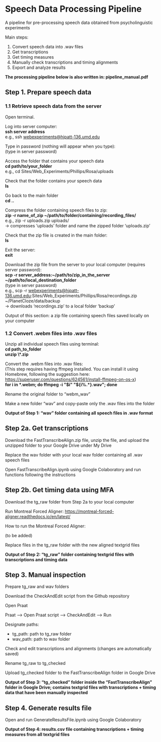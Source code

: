# Speech Data Processing Pipeline
A pipeline for pre-processing speech data obtained from psycholinguistic experiments

Main steps:

1. Convert speech data into .wav files
2. Get transcriptions
3. Get timing measures
4. Manually check transcriptions and timing alignments
5. Export and analyze results
  
**The processing pipeline below is also written in: pipeline_manual.pdf**  

## Step 1. Prepare speech data

### 1.1 Retrieve speech data from the server

Open terminal.

Log into server computer:  
**ssh server address**  
e.g., ssh webexperiments@hjpatt-136.umd.edu  

Type in password (nothing will appear when you type):  
(type in server password)

Access the folder that contains your speech data  
**cd path/to/your_folder**  
e.g., cd Sites/Web_Experiments/Phillips/Rosa/uploads

Check that the folder contains your speech data  
**ls**

Go back to the main folder  
**cd ..**

Compress the folder containing speech files to zip:  
**zip -r name_of_zip ~/path/to/folder/containing/recording_files/**  
e.g., zip -r uploads.zip uploads/  
→ compresses ‘uploads’ folder and name the zipped folder ‘uploads.zip’

Check that the zip file is created in the main folder:  
**ls**

Exit the server:  
**exit**

Download the zip file from the server to your local computer (requires server password):  
**scp -r server_address:~/path/to/zip_in_the_server ~/path/to/local_destination_folder**  
(type in server password)  
e.g., scp -r webexperiments@hjpatt-136.umd.edu:Sites/Web_Experiments/Phillips/Rosa/recordings.zip ~/PlanetCloze/data/backup  
→ downloads ‘recordings.zip’ to a local folder ‘backup’

Output of this section: a zip file containing speech files saved locally on your computer

### 1.2 Convert .webm files into .wav files

Unzip all individual speech files using terminal:  
**cd path_to_folder**  
**unzip \\*.zip**

Convert the .webm files into .wav files:  
(This step requires having ffmpeg installed. You can install it using Homebrew, following the suggestion here: https://superuser.com/questions/624561/install-ffmpeg-on-os-x)  
**for i in \*.webm; do ffmpeg -i "$i" "${i%.\*}.wav"; done**

Rename the original folder to “webm_wav”

Make a new folder “wav” and copy-paste only the .wav files into the folder

**Output of Step 1: “wav” folder containing all speech files in .wav format**




## Step 2a. Get transcriptions

Download the FastTranscribeAlign.zip file, unzip the file, and upload the unzipped folder to your Google Drive under My Drive

Replace the wav folder with your local wav folder containing all .wav speech files

Open FastTranscribeAlign.ipynb using Google Colaboratory and run functions following the instructions

## Step 2b. Get timing data using MFA

Download the tg_raw folder from Step 2a to your local computer

Run Montreal Forced Aligner: https://montreal-forced-aligner.readthedocs.io/en/latest/

How to run the Montreal Forced Aligner:

  (to be added)

Replace files in the tg_raw folder with the new aligned textgrid files

**Output of Step 2: “tg_raw” folder containing textgrid files with transcriptions and timing data**




## Step 3. Manual inspection

Prepare tg_raw and wav folders

Download the CheckAndEdit script from the Github repository

Open Praat

Praat --> Open Praat script --> CheckAndEdit --> Run

Designate paths:  
- tg_path: path to tg_raw folder
- wav_path: path to wav folder 

Check and edit transcriptions and alignments (changes are automatically saved)

Rename tg_raw to tg_checked

Upload tg_checked folder to the FastTranscribeAlign folder in Google Drive

**Output of Step 3: “tg_checked” folder inside the “FastTranscribeAlign” folder in Google Drive; contains textgrid files with transcriptions + timing data that have been manually inspected**




## Step 4. Generate results file

Open and run GenerateResultsFile.ipynb using Google Colaboratory

**Output of Step 4: results.csv file containing transcriptions + timing measures from all textgrid files**
